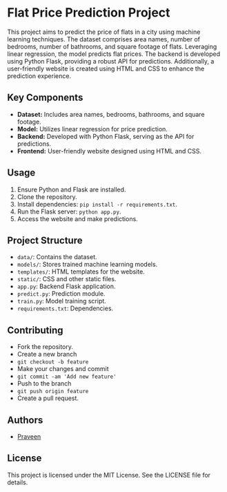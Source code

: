 # Flat Price Prediction Project

This project aims to predict the price of flats in a city using machine learning techniques. The dataset comprises area names, number of bedrooms, number of bathrooms, and square footage of flats. Leveraging linear regression, the model predicts flat prices. The backend is developed using Python Flask, providing a robust API for predictions. Additionally, a user-friendly website is created using HTML and CSS to enhance the prediction experience.

## Key Components

- **Dataset:** Includes area names, bedrooms, bathrooms, and square footage.
- **Model:** Utilizes linear regression for price prediction.
- **Backend:** Developed with Python Flask, serving as the API for predictions.
- **Frontend:** User-friendly website designed using HTML and CSS.

## Usage

1. Ensure Python and Flask are installed.
2. Clone the repository.
3. Install dependencies: `pip install -r requirements.txt`.
4. Run the Flask server: `python app.py`.
5. Access the website and make predictions.

## Project Structure

- `data/`: Contains the dataset.
- `models/`: Stores trained machine learning models.
- `templates/`: HTML templates for the website.
- `static/`: CSS and other static files.
- `app.py`: Backend Flask application.
- `predict.py`: Prediction module.
- `train.py`: Model training script.
- `requirements.txt`: Dependencies.

## Contributing


- Fork the repository.
- Create a new branch
- `git checkout -b feature`
- Make your changes and commit 
- `git commit -am 'Add new feature'`
- Push to the branch 
- `git push origin feature`
- Create a pull request.

## Authors

- [Praveen]('www.linkedin.com/in/gonepraveen')

## License

This project is licensed under the MIT License. See the LICENSE file for details.
